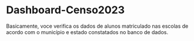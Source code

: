# Dashboard-Censo2023
Basicamente, voce verifica os dados de alunos matriculado nas escolas de acordo com o município e estado constatados no banco de dados.
